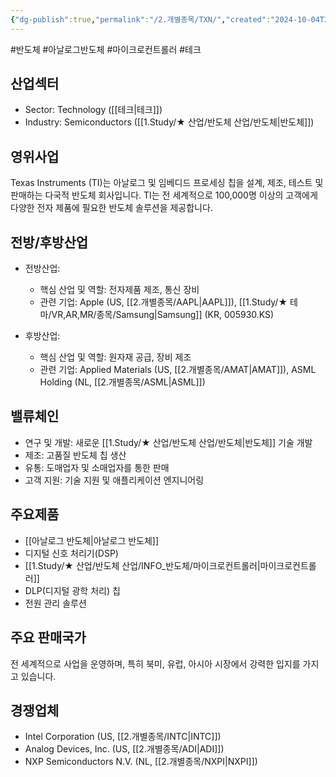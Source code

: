 ```yaml
---
{"dg-publish":true,"permalink":"/2.개별종목/TXN/","created":"2024-10-04T23:04:49.137+09:00","updated":"2025-07-29T21:37:05.308+09:00"}
---
```


#반도체 #아날로그반도체 #마이크로컨트롤러 #테크 

## 산업섹터

- Sector: Technology ([[테크\|테크]])
- Industry: Semiconductors ([[1.Study/★ 산업/반도체 산업/반도체\|반도체]])

## 영위사업

Texas Instruments (TI)는 아날로그 및 임베디드 프로세싱 칩을 설계, 제조, 테스트 및 판매하는 다국적 반도체 회사입니다. TI는 전 세계적으로 100,000명 이상의 고객에게 다양한 전자 제품에 필요한 반도체 솔루션을 제공합니다.

## 전방/후방산업

- 전방산업:
    
    - 핵심 산업 및 역할: 전자제품 제조, 통신 장비
    - 관련 기업: Apple (US, [[2.개별종목/AAPL\|AAPL]]), [[1.Study/★ 테마/VR,AR,MR/종목/Samsung\|Samsung]] (KR, 005930.KS)
    
- 후방산업:
    
    - 핵심 산업 및 역할: 원자재 공급, 장비 제조
    - 관련 기업: Applied Materials (US, [[2.개별종목/AMAT\|AMAT]]), ASML Holding (NL, [[2.개별종목/ASML\|ASML]])

## 밸류체인

- 연구 및 개발: 새로운 [[1.Study/★ 산업/반도체 산업/반도체\|반도체]] 기술 개발
- 제조: 고품질 반도체 칩 생산
- 유통: 도매업자 및 소매업자를 통한 판매
- 고객 지원: 기술 지원 및 애플리케이션 엔지니어링

## 주요제품

- [[아날로그 반도체\|아날로그 반도체]]
- 디지털 신호 처리기(DSP)
- [[1.Study/★ 산업/반도체 산업/INFO_반도체/마이크로컨트롤러\|마이크로컨트롤러]]
- DLP(디지털 광학 처리) 칩
- 전원 관리 솔루션

## 주요 판매국가

전 세계적으로 사업을 운영하며, 특히 북미, 유럽, 아시아 시장에서 강력한 입지를 가지고 있습니다.

## 경쟁업체

- Intel Corporation (US, [[2.개별종목/INTC\|INTC]])
- Analog Devices, Inc. (US, [[2.개별종목/ADI\|ADI]])
- NXP Semiconductors N.V. (NL, [[2.개별종목/NXPI\|NXPI]])